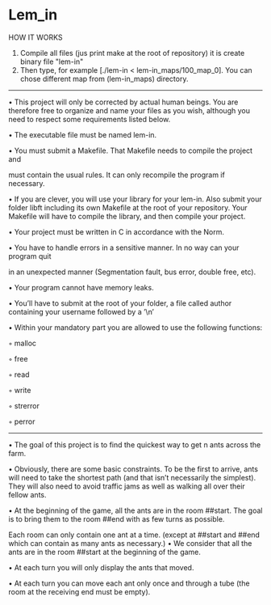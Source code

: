 # Lem_in

HOW IT WORKS

1. Compile all files (jus print make at the root of repository) it is create binary file "lem-in"
2. Then type, for example [./lem-in < lem-in_maps/100_map_0]. You can chose different map from (lem-in_maps) directory.

-----------------------------------------------------------------------------------------------------------

• This project will only be corrected by actual human beings. You are therefore free to organize and name your files as you wish, 
although you need to respect some requirements listed below.

• The executable file must be named lem-in.

• You must submit a Makefile. That Makefile needs to compile the project and

must contain the usual rules. It can only recompile the program if necessary.

• If you are clever, you will use your library for your lem-in. Also submit your folder libft including its own Makefile at the root of your repository. 
Your Makefile will have to compile the library, and then compile your project.

• Your project must be written in C in accordance with the Norm.

• You have to handle errors in a sensitive manner. In no way can your program quit

in an unexpected manner (Segmentation fault, bus error, double free, etc).

• Your program cannot have memory leaks.

• You’ll have to submit at the root of your folder, a file called author containing your username followed by a ’\n’

• Within your mandatory part you are allowed to use the following functions:

◦ malloc

◦ free

◦ read

◦ write

◦ strerror 

◦ perror

--------------------------------------------------------------------------------------

• The goal of this project is to find the quickest way to get n ants across the farm.

• Obviously, there are some basic constraints. To be the first to arrive, ants will need to take the shortest path (and that isn’t necessarily the simplest). 
They will also need to avoid traffic jams as well as walking all over their fellow ants.

• At the beginning of the game, all the ants are in the room ##start. The goal is to bring them to the room ##end with as few turns as possible. 

Each room can only contain one ant at a time. (except at ##start and ##end which can contain as many ants as necessary.)
• We consider that all the ants are in the room ##start at the beginning of the game.


• At each turn you will only display the ants that moved.

• At each turn you can move each ant only once and through a tube (the room at the receiving end must be empty).

